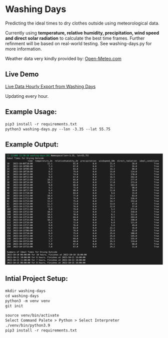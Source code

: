 # Washing Days

Predicting the ideal times to dry clothes outside using meteorological data.

Currently using **temperature, relative humidity, precipitation, wind speed and direct solar radiation** to calculate the best time frames. Further refinment will be based on real-world testing. See washing-days.py for more information.

Weather data very kindly provided by: <a href="https://open-meteo.com/">Open-Meteo.com</a>

## Live Demo

<a href="https://wshelley.github.io/washing-days.txt">Live Data Hourly Export from Washing Days</a>


Updating every hour.

## Example Usage:
```
pip3 install -r requirements.txt
python3 washing-days.py --lon -3.35 --lat 55.75
```
## Example Output:

![Output](docs/example-output.png)

## Intial Project Setup:
```
mkdir washing-days
cd washing-days
python3 -m venv venv
git init
```

```
source venv/bin/activate
Select Command Palete > Python > Select Interpreter ./venv/bin/python3.9
pip3 install -r requirements.txt
```
